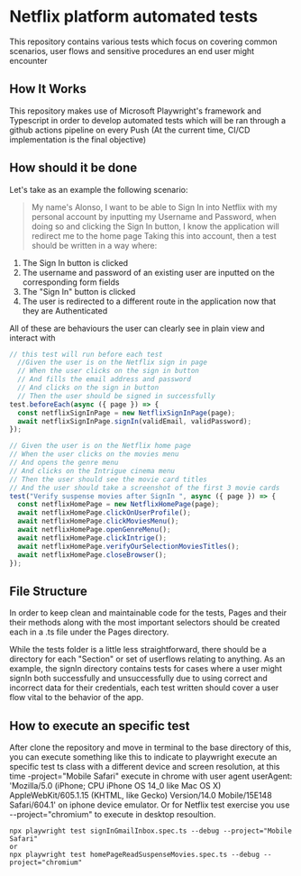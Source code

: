 # Netflix platform automated tests

This repository contains various tests which focus on covering common scenarios, user flows and sensitive procedures an end user might encounter

## How It Works

This repository makes use of Microsoft Playwright's framework and Typescript in order to develop automated tests which will be ran through a github actions pipeline on every Push (At the current time, CI/CD implementation is the final objective)

## How should it be done


Let's take as an example the following scenario:

> My name's Alonso, I want to be able to Sign In into Netflix with my personal account by inputting my Username and Password, when doing so and clicking the Sign In button, I know the application will redirect me to the home page
Taking this into account, then a test should be written in a way where: <br>

1. The Sign In button is clicked
2. The username and password of an existing user are inputted on the corresponding form fields
3. The "Sign In" button is clicked
4. The user is redirected to a different route in the application now that they are Authenticated

All of these are behaviours the user can clearly see in plain view and interact with

```ts
// this test will run before each test
  //Given the user is on the Netflix sign in page
  // When the user clicks on the sign in button
  // And fills the email address and password
  // And clicks on the sign in button
  // Then the user should be signed in successfully
test.beforeEach(async ({ page }) => {
  const netflixSignInPage = new NetflixSignInPage(page);
  await netflixSignInPage.signIn(validEmail, validPassword);
});

// Given the user is on the Netflix home page
// When the user clicks on the movies menu
// And opens the genre menu
// And clicks on the Intrigue cinema menu
// Then the user should see the movie card titles
// And the user should take a screenshot of the first 3 movie cards
test("Verify suspense movies after SignIn ", async ({ page }) => {
  const netflixHomePage = new NetflixHomePage(page);
  await netflixHomePage.clickOnUserProfile();
  await netflixHomePage.clickMoviesMenu();
  await netflixHomePage.openGenreMenu();
  await netflixHomePage.clickIntrige();
  await netflixHomePage.verifyOurSelectionMoviesTitles();
  await netflixHomePage.closeBrowser();
});
```


## File Structure

In order to keep clean and maintainable code for the tests, Pages and their their methods along with the most important selectors should be created each in a .ts file under the Pages directory.

While the tests folder is a little less straightforward, there should be a directory for each "Section" or set of userflows relating to anything. As an example, the signIn directory contains tests for cases where a user might signIn both successfully and unsuccessfully due to using correct and incorrect data for their credentials, each test written should cover a user flow vital to the behavior of the app.

## How to execute an specific test
After clone the repository and move in terminal to the base directory of this, you can execute something like this to indicate to playwright execute an specific test ts class with a different device and screen resolution, at this time -project="Mobile Safari" execute in chrome with user agent userAgent: 'Mozilla/5.0 (iPhone; CPU iPhone OS 14_0 like Mac OS X) AppleWebKit/605.1.15 (KHTML, like Gecko) Version/14.0 Mobile/15E148 Safari/604.1' on iphone device emulator. 
Or for Netflix test exercise you use --project="chromium" to execute in desktop resoultion.

```
npx playwright test signInGmailInbox.spec.ts --debug --project="Mobile Safari" 
or
npx playwright test homePageReadSuspenseMovies.spec.ts --debug --project="chromium" 
```


